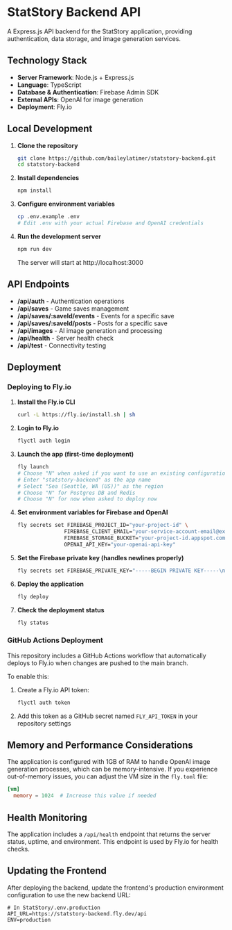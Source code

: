 # StatStory Backend API

A Express.js API backend for the StatStory application, providing authentication, data storage, and image generation services.

## Technology Stack

- **Server Framework**: Node.js + Express.js
- **Language**: TypeScript
- **Database & Authentication**: Firebase Admin SDK
- **External APIs**: OpenAI for image generation
- **Deployment**: Fly.io

## Local Development

1. **Clone the repository**
   ```bash
   git clone https://github.com/baileylatimer/statstory-backend.git
   cd statstory-backend
   ```

2. **Install dependencies**
   ```bash
   npm install
   ```

3. **Configure environment variables**
   ```bash
   cp .env.example .env
   # Edit .env with your actual Firebase and OpenAI credentials
   ```

4. **Run the development server**
   ```bash
   npm run dev
   ```

   The server will start at http://localhost:3000

## API Endpoints

- **/api/auth** - Authentication operations
- **/api/saves** - Game saves management
- **/api/saves/:saveId/events** - Events for a specific save
- **/api/saves/:saveId/posts** - Posts for a specific save
- **/api/images** - AI image generation and processing
- **/api/health** - Server health check
- **/api/test** - Connectivity testing

## Deployment

### Deploying to Fly.io

1. **Install the Fly.io CLI**
   ```bash
   curl -L https://fly.io/install.sh | sh
   ```

2. **Login to Fly.io**
   ```bash
   flyctl auth login
   ```

3. **Launch the app (first-time deployment)**
   ```bash
   fly launch
   # Choose "N" when asked if you want to use an existing configuration
   # Enter "statstory-backend" as the app name
   # Select "Sea (Seattle, WA (US))" as the region
   # Choose "N" for Postgres DB and Redis
   # Choose "N" for now when asked to deploy now
   ```

4. **Set environment variables for Firebase and OpenAI**
   ```bash
   fly secrets set FIREBASE_PROJECT_ID="your-project-id" \
                  FIREBASE_CLIENT_EMAIL="your-service-account-email@example.com" \
                  FIREBASE_STORAGE_BUCKET="your-project-id.appspot.com" \
                  OPENAI_API_KEY="your-openai-api-key"
   ```

5. **Set the Firebase private key (handles newlines properly)**
   ```bash
   fly secrets set FIREBASE_PRIVATE_KEY="-----BEGIN PRIVATE KEY-----\nYour key content with \n for newlines\n-----END PRIVATE KEY-----\n"
   ```

6. **Deploy the application**
   ```bash
   fly deploy
   ```

7. **Check the deployment status**
   ```bash
   fly status
   ```

### GitHub Actions Deployment

This repository includes a GitHub Actions workflow that automatically deploys to Fly.io when changes are pushed to the main branch.

To enable this:

1. Create a Fly.io API token:
   ```bash
   flyctl auth token
   ```

2. Add this token as a GitHub secret named `FLY_API_TOKEN` in your repository settings

## Memory and Performance Considerations

The application is configured with 1GB of RAM to handle OpenAI image generation processes, which can be memory-intensive. If you experience out-of-memory issues, you can adjust the VM size in the `fly.toml` file:

```toml
[vm]
  memory = 1024  # Increase this value if needed
```

## Health Monitoring

The application includes a `/api/health` endpoint that returns the server status, uptime, and environment. This endpoint is used by Fly.io for health checks.

## Updating the Frontend

After deploying the backend, update the frontend's production environment configuration to use the new backend URL:

```
# In StatStory/.env.production
API_URL=https://statstory-backend.fly.dev/api
ENV=production
```
